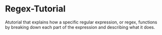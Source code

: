 # Regex-Tutorial
Atutorial that explains how a specific regular expression, or regex, functions by breaking down each part of the expression and describing what it does.
